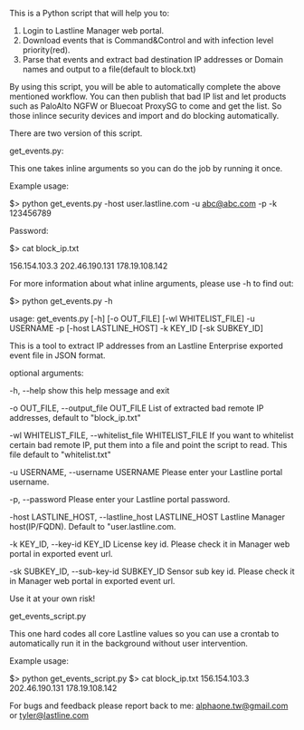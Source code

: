 This is a Python script that will help you to:

1. Login to Lastline Manager web portal.
2. Download events that is Command&Control and with infection level priority(red).
3. Parse that events and extract bad destination IP addresses or Domain names and output to a file(default to block.txt)

By using this script, you will be able to automatically complete the above mentioned workflow. You can then publish that bad IP list and let products such as PaloAlto NGFW or Bluecoat ProxySG to come and get the list. So those inlince security devices and import and do blocking automatically.


There are two version of this script.

get_events.py:

This one takes inline arguments so you can do the job by running it once.

Example usage:

$> python get_events.py -host user.lastline.com -u abc@abc.com -p -k 123456789

Password: 

$> cat block_ip.txt

156.154.103.3
202.46.190.131
178.19.108.142

For more information about what inline arguments, please use -h to find out:

$> python get_events.py -h

usage: get_events.py [-h] [-o OUT_FILE] [-wl WHITELIST_FILE] -u USERNAME -p [-host LASTLINE_HOST] -k KEY_ID [-sk SUBKEY_ID]

This is a tool to extract IP addresses from an Lastline Enterprise exported event file in JSON format.

optional arguments:


-h, --help show this help message and exit

-o OUT_FILE, --output_file OUT_FILE List of extracted bad remote IP addresses, default to "block_ip.txt"

-wl WHITELIST_FILE, --whitelist_file WHITELIST_FILE If you want to whitelist certain bad remote IP, put them into a file and point the script to read. This file default to "whitelist.txt"

-u USERNAME, --username USERNAME Please enter your Lastline portal username.

-p, --password Please enter your Lastline portal password.

-host LASTLINE_HOST, --lastline_host LASTLINE_HOST Lastline Manager host(IP/FQDN). Default to "user.lastline.com.

-k KEY_ID, --key-id KEY_ID License key id. Please check it in Manager web portal in exported event url.

-sk SUBKEY_ID, --sub-key-id SUBKEY_ID Sensor sub key id. Please check it in Manager web portal in exported event url.

Use it at your own risk!

get_events_script.py

This one hard codes all core Lastline values so you can use a crontab to automatically run it in the background without user intervention. 

Example usage:

$> python get_events_script.py
$> cat block_ip.txt 
156.154.103.3
202.46.190.131
178.19.108.142

For bugs and feedback please report back to me:
alphaone.tw@gmail.com or tyler@lastline.com
